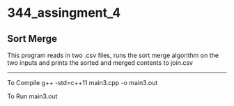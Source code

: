 # 344_assingment_4

Sort Merge
----------------------------
This program reads in two .csv files, runs the sort merge algorithm on the two inputs and prints the sorted and merged contents to join.csv

-----------------------------

To Compile
g++ -std=c++11 main3.cpp -o main3.out

To Run
main3.out
